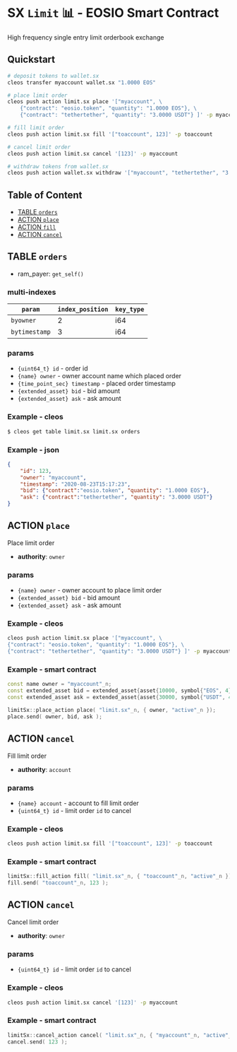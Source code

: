 # SX `Limit` 📊 - EOSIO Smart Contract

High frequency single entry limit orderbook exchange

## Quickstart

```bash
# deposit tokens to wallet.sx
cleos transfer myaccount wallet.sx "1.0000 EOS"

# place limit order
cleos push action limit.sx place '["myaccount", \
    {"contract": "eosio.token", "quantity": "1.0000 EOS"}, \
    {"contract": "tethertether", "quantity": "3.0000 USDT"} ]' -p myaccount

# fill limit order
cleos push action limit.sx fill '["toaccount", 123]' -p toaccount

# cancel limit order
cleos push action limit.sx cancel '[123]' -p myaccount

# withdraw tokens from wallet.sx
cleos push action wallet.sx withdraw '["myaccount", "tethertether", "3.0000 USDT"]' -p myaccount
```

## Table of Content

- [TABLE `orders`](#table-orders)
- [ACTION `place`](#action-place)
- [ACTION `fill`](#action-fill)
- [ACTION `cancel`](#action-cancel)

## TABLE `orders`

- ram_payer: `get_self()`

### multi-indexes

| `param`        | `index_position` | `key_type` |
|----------------|------------------|------------|
| `byowner`      | 2                | i64        |
| `bytimestamp`  | 3                | i64        |

### params

- `{uint64_t} id` - order id
- `{name} owner` - owner account name which placed order
- `{time_point_sec} timestamp` - placed order timestamp
- `{extended_asset} bid` - bid amount
- `{extended_asset} ask` - ask amount

### Example - cleos

```bash
$ cleos get table limit.sx limit.sx orders
```

### Example - json

```json
{
    "id": 123,
    "owner": "myaccount",
    "timestamp": "2020-08-23T15:17:23",
    "bid": {"contract":"eosio.token", "quantity": "1.0000 EOS"},
    "ask": {"contract":"tethertether", "quantity": "3.0000 USDT"}
}
```

## ACTION `place`

Place limit order

- **authority**: `owner`

### params

- `{name} owner` - owner account to place limit order
- `{extended_asset} bid` - bid amount
- `{extended_asset} ask` - ask amount

### Example - cleos

```bash
cleos push action limit.sx place '["myaccount", \
{"contract": "eosio.token", "quantity": "1.0000 EOS"}, \
{"contract": "tethertether", "quantity": "3.0000 USDT"} ]' -p myaccount
```

### Example - smart contract

```c++
const name owner = "myaccount"_n;
const extended_asset bid = extended_asset{asset{10000, symbol{"EOS", 4}}, "eosio.token"_n};
const extended_asset ask = extended_asset{asset{30000, symbol{"USDT", 4}}, "tethertether"_n};

limitSx::place_action place( "limit.sx"_n, { owner, "active"_n });
place.send( owner, bid, ask );
```

## ACTION `cancel`

Fill limit order

- **authority**: `account`

### params

- `{name} account` - account to fill limit order
- `{uint64_t} id` - limit order `id` to cancel

### Example - cleos

```bash
cleos push action limit.sx fill '["toaccount", 123]' -p toaccount
```

### Example - smart contract

```c++
limitSx::fill_action fill( "limit.sx"_n, { "toaccount"_n, "active"_n });
fill.send( "toaccount"_n, 123 );
```

## ACTION `cancel`

Cancel limit order

- **authority**: `owner`

### params

- `{uint64_t} id` - limit order `id` to cancel

### Example - cleos

```bash
cleos push action limit.sx cancel '[123]' -p myaccount
```

### Example - smart contract

```c++
limitSx::cancel_action cancel( "limit.sx"_n, { "myaccount"_n, "active"_n });
cancel.send( 123 );
```